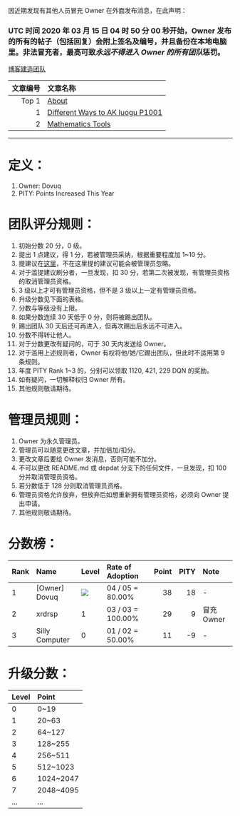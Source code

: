 因近期发现有其他人员冒充 Owner 在外面发布消息，在此声明：
### UTC 时间 2020 年 03 月 15 日 04 时 50 分 00 秒开始，Owner 发布的所有的帖子（包括回复）会附上签名及编号，并且备份在本地电脑里。非法冒充者，最高可致*永远不得进入 Owner 的所有团队*惩罚。

[博客建造团队](https://www.github.com/dovuque/)

|文章编号|文章名称|
|--:|:--|
|Top 1|[About](https://dovuque.github.io/about)|
|1|[Different Ways to AK luogu P1001](https://dovuque.github.io/akp1001)|
|2|[Mathematics Tools](https://dovuque.github.io/mathematics/)|

***

# 定义：

1. Owner: Dovuq
2. PITY: Points Increased This Year

# 团队评分规则：

1. 初始分数 20 分，0 级。
2. 提出 1 点建议，得 1 分，若被管理员采纳，根据重要程度加 1~10 分。
3. 提建议在[这里](https://www.github.com/dovuque/dovuque.github.io/issues)，不在这里提的建议可能会被管理员忽略。
4. 对于滥提建议刷分者，一旦发现，扣 30 分，若第二次被发现，有管理员资格的取消管理员资格。
5. 3 级以上才可有管理员资格，但不是 3 级以上一定有管理员资格。
6. 升级分数见下面的表格。
7. 分数与等级没有上限。
8. 如果分数连续 30 天低于 0 分，则将被踢出团队。
9. 踢出团队 30 天后还可再进入，但再次踢出后永远不可进入。
10. 分数不得转让他人。
11. 对于分数更改有疑问的，可于 30 天内发送给 Owner。
12. 对于滥用上述规则者，Owner 有权将他/她/它踢出团队，但此时不适用第 9 条规则。
13. 年度 PITY Rank 1~3 的，分别可以领取 1120, 421, 229 DQN 的奖励。
14. 如有疑问，一切解释权归 Owner 所有。
15. 其他规则敬请期待。 

# 管理员规则：

1. Owner 为永久管理员。
2. 管理员可以随意更改文章，并加倍加/扣分。
3. 更改文章后要给 Owner 发消息，否则可能不加分。
4. 不可以更改 README.md 或 depdat 分支下的任何文件，一旦发现，扣 100 分并取消管理员资格。
5. 若分数低于 128 分则取消管理员资格。
6. 管理员资格允许放弃，但放弃后如想重新拥有管理员资格，必须向 Owner 提出申请。
7. 其他规则敬请期待。

# 分数榜：

|Rank|Name|Level|Rate of Adoption|Point|PITY|Note|
|:--|:--|:--|:--|--:|--:|:--|
|1|\[Owner\] Dovuq|![](http://latex.codecogs.com/gif.latex?\infty)|04 / 05 = 80.00%|38|18|-|
|2|xrdrsp|1|03 / 03 = 100.00%|29|9|冒充 Owner|
|3|Silly Computer|0|01 / 02 = 50.00%|11|-9|-|

# 升级分数：

|Level|Point|
|:--|:--|
|0|0~19|
|1|20~63|
|2|64~127|
|3|128~255|
|4|256~511|
|5|512~1023|
|6|1024~2047|
|7|2048~4095|
|...|...|
